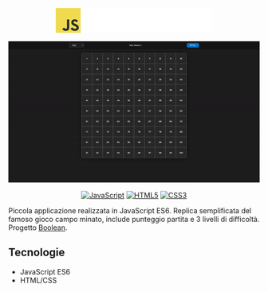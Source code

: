 <!---
LOGO
-->

<p align="center">
  <img src="https://github.com/mattiamoneta/js-campominato-dom/blob/main/logo.png" alt="CampoMinato" height="50px"/>
</p>

<!---
THUMBNAIL GIF
-->

<p align="center">
  <img src="https://github.com/mattiamoneta/js-campominato-dom/blob/main/thumbnail.gif" alt="CampoMinato"/>
</p>

<!---
SHIELDS.IO

Syntax: <a href="website"><img src="https://img.shields.io/badge/-LABEL-COLORHEX?logo=SIMPLELOGONAME&logoColor=white" alt="LABELALT"></a>
-->
<p align="center">
   <a href="#"><img src="https://img.shields.io/badge/-JavaScript-F7DF1E?logo=javascript&logoColor=white" alt="JavaScript"></a>
  <a href="#"><img src="https://img.shields.io/badge/-HTML5-E34F26?logo=html5&logoColor=white" alt="HTML5"></a>
  <a href="#"><img src="https://img.shields.io/badge/-CSS3-1572B6?logo=css3&logoColor=white" alt="CSS3"></a>
</p>

Piccola applicazione realizzata in JavaScript ES6. Replica semplificata del famoso gioco campo minato, include punteggio partita e 3 livelli di difficoltà.
Progetto [Boolean](https://boolean.careers/).

## Tecnologie

- JavaScript ES6
- HTML/CSS
